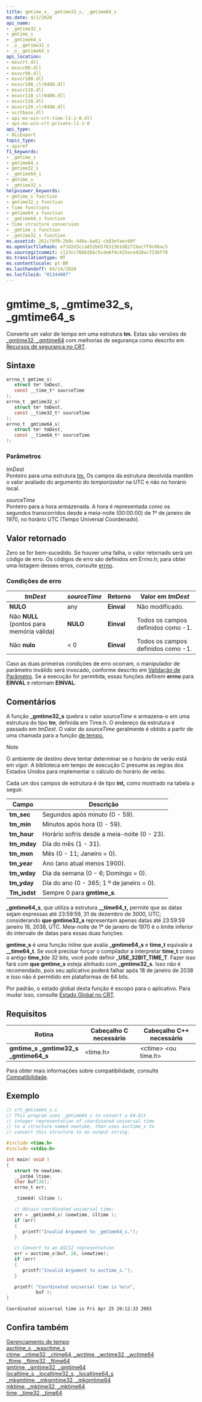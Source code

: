 ```yaml
---
title: gmtime_s, _gmtime32_s, _gmtime64_s
ms.date: 4/2/2020
api_name:
- _gmtime32_s
- gmtime_s
- _gmtime64_s
- _o__gmtime32_s
- _o__gmtime64_s
api_location:
- msvcrt.dll
- msvcr80.dll
- msvcr90.dll
- msvcr100.dll
- msvcr100_clr0400.dll
- msvcr110.dll
- msvcr110_clr0400.dll
- msvcr120.dll
- msvcr120_clr0400.dll
- ucrtbase.dll
- api-ms-win-crt-time-l1-1-0.dll
- api-ms-win-crt-private-l1-1-0
api_type:
- DLLExport
topic_type:
- apiref
f1_keywords:
- _gmtime_s
- gmtime64_s
- gmtime32_s
- _gmtime64_s
- gmtime_s
- _gmtime32_s
helpviewer_keywords:
- gmtime_s function
- gmtime32_s function
- time functions
- gmtime64_s function
- _gmtime64_s function
- time structure conversion
- _gmtime_s function
- _gmtime32_s function
ms.assetid: 261c7df0-2b0c-44ba-ba61-cb83efaec60f
ms.openlocfilehash: e73d2d3cca852b657631361d8271bec7f9c86ac5
ms.sourcegitcommit: c123cc76bb2b6c5cde6f4c425ece420ac733bf70
ms.translationtype: MT
ms.contentlocale: pt-BR
ms.lasthandoff: 04/14/2020
ms.locfileid: "81344087"
---
```

# <a name="gmtime_s-_gmtime32_s-_gmtime64_s"></a>gmtime_s, _gmtime32_s, _gmtime64_s

Converte um valor de tempo em uma estrutura **tm.** Estas são versões de [_gmtime32, _gmtime64](gmtime-gmtime32-gmtime64.md) com melhorias de segurança como descrito em [Recursos de segurança no CRT](../../c-runtime-library/security-features-in-the-crt.md).

## <a name="syntax"></a>Sintaxe

```C
errno_t gmtime_s(
   struct tm* tmDest,
   const __time_t* sourceTime
);
errno_t _gmtime32_s(
   struct tm* tmDest,
   const __time32_t* sourceTime
);
errno_t _gmtime64_s(
   struct tm* tmDest,
   const __time64_t* sourceTime
);
```

### <a name="parameters"></a>Parâmetros

*tmDest*<br/>
Ponteiro para uma estrutura [tm.](../../c-runtime-library/standard-types.md) Os campos da estrutura devolvida mantêm o valor avaliado do argumento do *temporizador* na UTC e não no horário local.

*sourceTime*<br/>
Ponteiro para a hora armazenada. A hora é representada como os segundos transcorridos desde a meia-noite (00:00:00) de 1º de janeiro de 1970, no horário UTC (Tempo Universal Coordenado).

## <a name="return-value"></a>Valor retornado

Zero se for bem-sucedido. Se houver uma falha, o valor retornado será um código de erro. Os códigos de erro são definidos em Errno.h; para obter uma listagem desses erros, consulte [errno](../../c-runtime-library/errno-constants.md).

### <a name="error-conditions"></a>Condições de erro

|*tmDest*|*sourceTime*|Retorno|Valor em *tmDest*|
|-----------|------------|------------|--------------------|
|**NULO**|any|**Einval**|Não modificado.|
|Não **NULL** (pontos para memória válida)|**NULO**|**Einval**|Todos os campos definidos como -1.|
|Não **nulo**|< 0|**Einval**|Todos os campos definidos como -1.|

Caso as duas primeiras condições de erro ocorram, o manipulador de parâmetro inválido será invocado, conforme descrito em [Validação de Parâmetro](../../c-runtime-library/parameter-validation.md). Se a execução for permitida, essas funções definem **errno** para **EINVAL** e retornam **EINVAL**.

## <a name="remarks"></a>Comentários

A função **_gmtime32_s** quebra o valor *sourceTime* e armazena-o em uma estrutura do tipo **tm**, definida em Time.h. O endereço da estrutura é passado em *tmDest*. O valor do *sourceTime* geralmente é obtido a partir de uma chamada para a função [de tempo.](time-time32-time64.md)

> [!NOTE]
> O ambiente de destino deve tentar determinar se o horário de verão está em vigor. A biblioteca em tempo de execução C presume as regras dos Estados Unidos para implementar o cálculo do horário de verão.

Cada um dos campos de estrutura é de tipo **int,** como mostrado na tabela a seguir.

|Campo|Descrição|
|-|-|
|**tm_sec**|Segundos após minuto (0 - 59).|
|**tm_min**|Minutos após hora (0 - 59).|
|**tm_hour**|Horário sofris desde a meia-noite (0 - 23).|
|**tm_mday**|Dia do mês (1 - 31).|
|**tm_mon**|Mês (0 - 11; Janeiro = 0).|
|**tm_year**|Ano (ano atual menos 1900).|
|**tm_wday**|Dia da semana (0 - 6; Domingo = 0).|
|**tm_yday**|Dia do ano (0 - 365; 1 º de janeiro = 0).|
|**Tm_isdst**|Sempre 0 para **gmtime_s**.|

**_gmtime64_s**, que utiliza a estrutura **__time64_t,** permite que as datas sejam expressas até 23:59:59, 31 de dezembro de 3000, UTC; considerando **que gmtime32_s** representam apenas datas até 23:59:59 janeiro 18, 2038, UTC. Meia-noite de 1º de janeiro de 1970 é o limite inferior do intervalo de datas para essas duas funções.

**gmtime_s** é uma função inline que avalia **_gmtime64_s** e **time_t** equivale a **__time64_t**. Se você precisar forçar o compilador a interpretar **time_t** como o antigo **time_t**de 32 bits, você pode definir **_USE_32BIT_TIME_T**. Fazer isso fará com **que gmtime_s** esteja alinhado com **_gmtime32_s**. Isso não é recomendado, pois seu aplicativo poderá falhar após 18 de janeiro de 2038 e isso não é permitido em plataformas de 64 bits.

Por padrão, o estado global desta função é escopo para o aplicativo. Para mudar isso, consulte [Estado Global no CRT](../global-state.md).

## <a name="requirements"></a>Requisitos

|Rotina|Cabeçalho C necessário|Cabeçalho C++ necessário|
|-------------|---------------------|-|
|**gmtime_s** **_gmtime32_s** **_gmtime64_s**|\<time.h>|\<ctime> \<ou time.h>|

Para obter mais informações sobre compatibilidade, consulte [Compatibilidade](../../c-runtime-library/compatibility.md).

## <a name="example"></a>Exemplo

```C
// crt_gmtime64_s.c
// This program uses _gmtime64_s to convert a 64-bit
// integer representation of coordinated universal time
// to a structure named newtime, then uses asctime_s to
// convert this structure to an output string.

#include <time.h>
#include <stdio.h>

int main( void )
{
   struct tm newtime;
   __int64 ltime;
   char buf[26];
   errno_t err;

   _time64( &ltime );

   // Obtain coordinated universal time:
   err = _gmtime64_s( &newtime, &ltime );
   if (err)
   {
      printf("Invalid Argument to _gmtime64_s.");
   }

   // Convert to an ASCII representation
   err = asctime_s(buf, 26, &newtime);
   if (err)
   {
      printf("Invalid Argument to asctime_s.");
   }

   printf( "Coordinated universal time is %s\n",
           buf );
}
```

```Output
Coordinated universal time is Fri Apr 25 20:12:33 2003
```

## <a name="see-also"></a>Confira também

[Gerenciamento de tempo](../../c-runtime-library/time-management.md)<br/>
[asctime_s, _wasctime_s](asctime-s-wasctime-s.md)<br/>
[ctime, _ctime32, _ctime64, _wctime, _wctime32, _wctime64](ctime-ctime32-ctime64-wctime-wctime32-wctime64.md)<br/>
[_ftime, _ftime32, _ftime64](ftime-ftime32-ftime64.md)<br/>
[gmtime, _gmtime32, _gmtime64](gmtime-gmtime32-gmtime64.md)<br/>
[localtime_s, _localtime32_s, _localtime64_s](localtime-s-localtime32-s-localtime64-s.md)<br/>
[_mkgmtime, _mkgmtime32, _mkgmtime64](mkgmtime-mkgmtime32-mkgmtime64.md)<br/>
[mktime, _mktime32, _mktime64](mktime-mktime32-mktime64.md)<br/>
[time, _time32, _time64](time-time32-time64.md)<br/>
